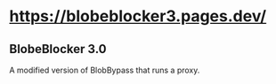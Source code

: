 # https://blobeblocker3.pages.dev/
## BlobeBlocker 3.0
A modified version of BlobBypass that runs a proxy.
